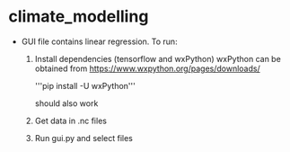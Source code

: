 # climate_modelling

- GUI file contains linear regression. To run:
  
  1. Install dependencies (tensorflow and wxPython)
     wxPython can be obtained from https://www.wxpython.org/pages/downloads/
       
       '''pip install -U wxPython'''
       
       should also work
       
  1. Get data in .nc files
  2. Run gui.py and select files
